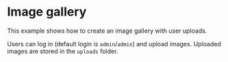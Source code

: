 # Image gallery

This example shows how to create an image gallery with user uploads.

Users can log in (default login is `admin`/`admin`) and upload images.
Uploaded images are stored in the `uploads` folder.